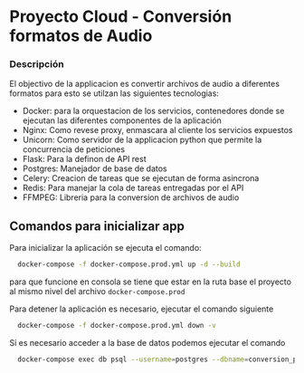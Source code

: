 
# Proyecto Cloud - Conversión formatos de Audio

### Descripción
El objectivo de la applicacion es convertir archivos de audio a diferentes formatos para esto se utilzan las siguientes tecnologias:

- Docker: para la orquestacion de los servicios, contenedores donde se ejecutan las diferentes componentes de la aplicación
- Nginx: Como revese proxy, enmascara al cliente los servicios expuestos
- Unicorn: Como servidor de la applicacion python que permite la concurrencia de peticiones
- Flask: Para la definon de API rest
- Postgres: Manejador de base de datos
- Celery: Creacion de tareas que se ejecutan de forma asincrona
- Redis: Para manejar la cola de tareas entregadas por el API
- FFMPEG: Libreria para la conversion de archivos de audio




## Comandos para inicializar app


Para inicializar la aplicación se ejecuta el comando:

```bash
  docker-compose -f docker-compose.prod.yml up -d --build
```
para que funcione en consola se tiene que estar en la ruta base el proyecto al mismo nivel del archivo `docker-compose.prod`

Para detener la aplicación es necesario, ejecutar el comando siguiente

```bash 
  docker-compose -f docker-compose.prod.yml down -v
  ```

Si es necesario acceder a la base de datos podemos ejecutar el comando

```bash
  docker-compose exec db psql --username=postgres --dbname=conversion_prod
```
